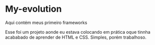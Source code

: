 # My-evolution
Aqui contém meus primeiro frameworks

Esse foi um projeto aonde eu estava colocando em prática oque tinnha acababado de aprender de HTML e CSS. Simples, porém trabalhoso.
